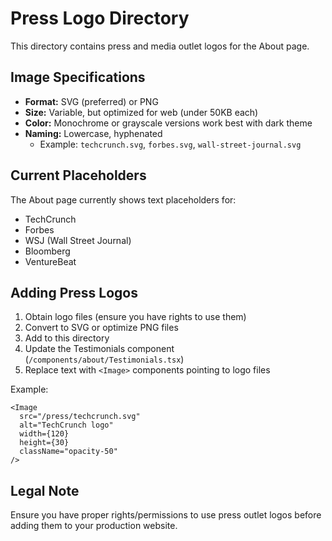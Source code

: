 # Press Logo Directory

This directory contains press and media outlet logos for the About page.

## Image Specifications

- **Format:** SVG (preferred) or PNG
- **Size:** Variable, but optimized for web (under 50KB each)
- **Color:** Monochrome or grayscale versions work best with dark theme
- **Naming:** Lowercase, hyphenated
  - Example: `techcrunch.svg`, `forbes.svg`, `wall-street-journal.svg`

## Current Placeholders

The About page currently shows text placeholders for:

- TechCrunch
- Forbes
- WSJ (Wall Street Journal)
- Bloomberg
- VentureBeat

## Adding Press Logos

1. Obtain logo files (ensure you have rights to use them)
2. Convert to SVG or optimize PNG files
3. Add to this directory
4. Update the Testimonials component (`/components/about/Testimonials.tsx`)
5. Replace text with `<Image>` components pointing to logo files

Example:
```tsx
<Image 
  src="/press/techcrunch.svg" 
  alt="TechCrunch logo" 
  width={120} 
  height={30}
  className="opacity-50"
/>
```

## Legal Note

Ensure you have proper rights/permissions to use press outlet logos before adding them to your production website.


